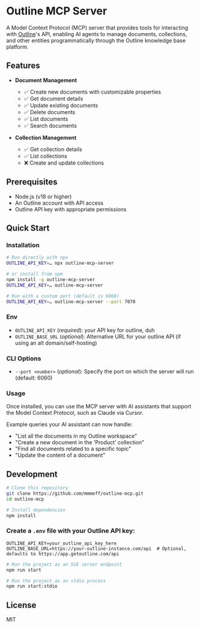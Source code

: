 # Outline MCP Server

A Model Context Protocol (MCP) server that provides tools for interacting with [Outline](https://www.getoutline.com/)'s API, enabling AI agents to manage documents, collections, and other entities programmatically through the Outline knowledge base platform.

## Features

- **Document Management**
  - ✅ Create new documents with customizable properties
  - ✅ Get document details
  - ✅ Update existing documents
  - ✅ Delete documents
  - ✅ List documents
  - ✅ Search documents

- **Collection Management**
  - ✅ Get collection details
  - ✅ List collections
  - ❌ Create and update collections

## Prerequisites

- Node.js (v18 or higher)
- An Outline account with API access
- Outline API key with appropriate permissions

## Quick Start

### Installation

```bash
# Run directly with npx
OUTLINE_API_KEY=… npx outline-mcp-server

# or install from npm
npm install -g outline-mcp-server
OUTLINE_API_KEY=… outline-mcp-server

# Run with a custom port (default is 6060)
OUTLINE_API_KEY=… outline-mcp-server --port 7070
```

### Env
- `OUTLINE_API_KEY` (*required*): your API key for outline, duh
- `OUTLINE_BASE_URL` (*optional*): Alternative URL for your outline API (if using an alt domain/self-hosting)

### CLI Options
- `--port <number>` (*optional*): Specify the port on which the server will run (default: 6060)

### Usage

Once installed, you can use the MCP server with AI assistants that support the Model Context Protocol, such as Claude via Cursor.

Example queries your AI assistant can now handle:

- "List all the documents in my Outline workspace"
- "Create a new document in the 'Product' collection"
- "Find all documents related to a specific topic"
- "Update the content of a document"

## Development

```bash
# Clone this repository
git clone https://github.com/mmmeff/outline-mcp.git
cd outline-mcp

# Install dependencies
npm install
```

### Create a `.env` file with your Outline API key:

```
OUTLINE_API_KEY=your_outline_api_key_here
OUTLINE_BASE_URL=https://your-outline-instance.com/api  # Optional, defaults to https://app.getoutline.com/api
```

```bash
# Run the project as an SSE server endpoint 
npm run start

# Run the project as an stdio process
npm run start:stdio
```

## License

MIT 
